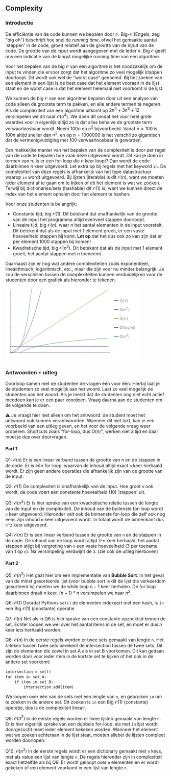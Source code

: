## Complexity
### Introductie

De efficiëntie van de code kunnen we bepalen door $\mathcal{O}$. Big-$\mathcal{O}$ (Engels, zeg "big oh") beschrijft hoe snel de *running time*, ofwel het gemaakte aantal 'stappen' in de code, groeit relatief aan de grootte van de *input* van de code. De grootte van de input wordt aangegeven met de letter $n$. Big $\mathcal{O}$ geeft ons een indicatie van de langst mogelijke running time van een algoritme.

Voor het bepalen van de big $\mathcal{O}$ van een algoritme is het noodzakelijk om de input te vinden die ervoor zorgt dat het algoritme zo veel mogelijk stappen doorloopt. Dit wordt ook wel de "worst case" genoemd. Bij het zoeken van een element in een lijst is de best case dat het element vooraan in de lijst staat en de worst case is dat het element helemaal niet voorkomt in de lijst.

We kunnen de big $\mathcal{O}$ van een algoritme bepalen door uit een analyse van code alleen de grootste term te pakken, en alle andere termen te negeren. Als de complexiteit van een algoritme uitkomt op $2n^4 + 3n^3 + 12$ versimpelen we dit naar $\mathcal{O}(n^4)$. We doen dit omdat het voor heel grote waardes voor $n$ eigenlijk altijd zo is dat alles behalve de grootste term verwaarloosbaar wordt. Neem $100n$ en $n^2$ bijvoorbeeld. Vanaf $n=100$ is $100n$ altijd sneller dan $n^2$, en op $n=1000000$ is het verschil zo gigantisch dat de vermenigvuldiging met $100$ verwaarloosbaar is geworden.

Een makkelijke manier van het bepalen van de complexiteit is door per regel van de code te bepalen hoe vaak deze uitgevoerd wordt. Dit kan je doen in termen van $n$. Is er een for-loop die $n$ keer loopt? Dan wordt de code daarbinnen $n$ keer uitgevoerd. Let extra op bij regels met het keyword `in`. De complexiteit van deze regels is afhankelijk van het type datastructuur waarop `in` wordt uitgevoerd. Bij lijsten (iterable) is dit $\mathcal{O}(n)$, want we moeten ieder element af te gaan om te kijken of dit het element is wat we zoeken. Terwijl bij dictionaries/sets (hashable) dit $\mathcal{O}(1)$ is, want we kunnen direct de index van het element ophalen door het element te hashen.

Voor onze studenten is belangrijk:

- Constante tijd, big $\mathcal{O}(1)$. Dit betekent dat onafhankelijk van de grootte van de input het programma altijd evenveel stappen doorloopt.
- Lineaire tijd, big $\mathcal{O}(n)$, waar $n$ het aantal elementen in de input voorstelt. Dit betekent dat als de input met 1 element groeit, er een vaste hoeveelheid stappen bij komt. **Let op** dat het dus ook zo kan zijn dat er per element 1000 stappen bij komen!
- Kwadratische tijd, big $\mathcal{O}(n^2)$. Dit betekent dat als de input met 1 element groeit, het aantal stappen met $n$ toeneemt.

Daarnaast zijn er nog wat andere complexiteiten zoals exponentieel, lineairitmisch, logaritmisch, etc., maar die zijn voor nu minder belangrijk. Je zou de verschillen tussen de complexiteiten kunnen verduidelijken voor de studenten door een grafiek als hieronder te tekenen.

![big-o-notation](big-o-notation.jpg)

### Antwoorden + uitleg

Doorloop samen met de studenten de vragen één voor één. Hierbij laat je de studenten zo veel mogelijk aan het woord. Laat zo veel mogelijk de studenten aan het woord. Als je merkt dat de studenten nog niet echt actief meedoen kan je er een paar voordoen. Vraag daarna aan de studenten om de volgende te doen.

⚠️ Je vraagt hier niet alleen om het antwoord: de student moet het antwoord ook kunnen verantwoorden. Wanneer dit niet lukt, kan je een voorbeeld van een uitleg geven, en het voor de volgende vraag weer proberen. Shortcuts zoals "for-loop, dus O(n)", werken niet altijd en daar moet je dus over doorvragen.

#### Part 1

Q1: $\mathcal{O}(n)$
Er is een linear verband tussen de grootte van $n$ en de stappen in de code. Er is één for-loop, waarvan de inhoud altijd exact `n` keer herhaald wordt. Er zijn geen andere operaties die afhankelijk zijn van de grootte van de input.

Q2: $\mathcal{O}(1)$
De complexiteit is onafhankelijk van de input. Hoe groot `n` ook wordt, de code voert een constante hoeveelheid (10) 'stappen' uit.

Q3: $\mathcal{O}(n^2)$
Er is hier sprake van een kwadratische relatie tussen de lengte van de input en de complexiteit. De inhoud van de buitenste for-loop wordt `n` keer uitgevoerd. Hieronder valt ook de binnenste for-loop die zelf ook nog eens zijn inhoud `n` keer uitgevoerd wordt. In totaal wordt de binnenkant dus `n^2` keer uitgevoerd.

Q4: $\mathcal{O}(n)$
Er is een linear verband tussen de grootte van `n` en de stappen in de code. De inhoud van de loop wordt altijd `3*n` keer herhaald; het aantal stappen stijgt bij vergroting van `n` een vaste hoeveelheid (3 per toename van 1 op `n`). Na versimpeling verdwijnt de `3`. (zie ook de uitleg hierboven)

#### Part 2

Q5: $\mathcal{O}(n^2)$
Het gaat hier om een implementatie van **Bubble Sort**. In het geval van de minst gesorteerde lijst (voor bubble sort is dit de lijst die verkeerdom gesorteerd is) moeten we de while loop $n - 1$ keer herhalen. De for loop daarbinnen draait $n$ keer. $(n - 1) * n$ versimpelen we naar $n^2$.

Q6: $\mathcal{O}(1)$
Doordat Pythons `set()` de elementen indexeert met een hash, is `in` een Big $\mathcal{O}(1)$ (constante) operatie.

Q7: $\mathcal{O}(n)$
Net als in Q6 is hier sprake van een constante opzoektijd binnen de set. Echter loopen we wel over het aantal items in de set, en moet er dus $n$ keer iets herhaald worden.

Q8: $\mathcal{O}(n)$
In de eerste regels worden er twee sets gemaakt van lengte `n`.
Het `&`-teken tussen twee sets berekent de intersection tussen de twee sets. Dit zijn de elementen die zowel in set A als in set B voorkomen. Dit kan gedaan worden door voor ieder item in de kortste set te kijken of het ook in de andere set voorkomt:

```
intersection = set()
for item in set_A:
    if item in set_B:
        intersection.add(item)
```

We loopen over één van de sets met een lengte van `n`, en gebruiken `in` om te zoeken in de andere set. Dit zoeken is `in` een Big $\mathcal{O}(1)$ (constante) operatie, dus is de complexiteit lineair.

Q9: $\mathcal{O}(n^2)$
In de eerste regels worden er twee lijsten gemaakt van lengte `n`.
Er is hier eigenlijk sprake van een dubbele for-loop: als met `in` lijst wordt doorgezocht moet ieder element bekeken worden. Wanneer het element wat we zoeken achteraan in de lijst staat, moeten allebei de lijsten compleet worden doorlopen.

Q10: $\mathcal{O}(n^2)$
In de eerste regels wordt er een dictionary gemaakt met `n` keys, met als value een lijst van lengte `n`.
De regels hieronder zijn in complexiteit exact hetzelfde als bij Q9. Er wordt geloopt over `n` elementen en er wordt gekeken of een element voorkomt in een lijst van lengte `n`.

